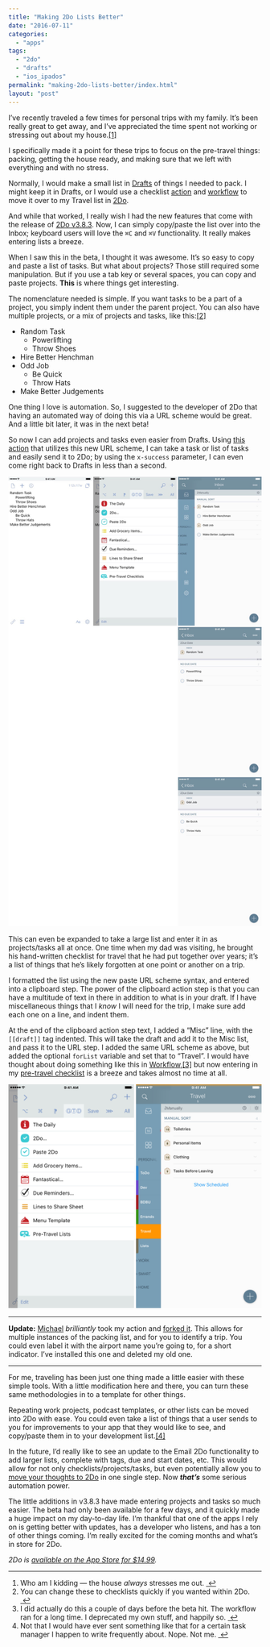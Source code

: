 ```yaml
---
title: "Making 2Do Lists Better"
date: "2016-07-11"
categories: 
  - "apps"
tags: 
  - "2do"
  - "drafts"
  - "ios_ipados"
permalink: "making-2do-lists-better/index.html"
layout: "post"
---
```


I’ve recently traveled a few times for personal trips with my family. It’s been really great to get away, and I’ve appreciated the time spent not working or stressing out about my house.[\[1\]](#fn-1 "see footnote")

I specifically made it a point for these trips to focus on the pre-travel things: packing, getting the house ready, and making sure that we left with everything and with no stress.

Normally, I would make a small list in [Drafts](https://geo.itunes.apple.com/us/app/drafts-4-quickly-capture-notes/id905337691?at=1001l4VZ&ct=nahumck_me) of things I needed to pack. I might keep it in Drafts, or I would use a checklist [action](https://drafts4-actions.agiletortoise.com/a/1kN) and [workflow](https://workflow.is/workflows/8a3b4354473e45b9a9485670e0f48763) to move it over to my Travel list in [2Do](https://geo.itunes.apple.com/us/app/2do/id303656546?at=1001l4VZ&ct=nahumck_me).

And while that worked, I really wish I had the new features that come with the release of [2Do v3.8.3](http://www.2doapp.com/little-things/). Now, I can simply copy/paste the list over into the Inbox; keyboard users will love the `⌘C` and `⌘V` functionality. It really makes entering lists a breeze.

When I saw this in the beta, I thought it was awesome. It’s so easy to copy and paste a list of tasks. But what about projects? Those still required some manipulation. But if you use a tab key or several spaces, you can copy and paste projects. **This** is where things get interesting.

The nomenclature needed is simple. If you want tasks to be a part of a project, you simply indent them under the parent project. You can also have multiple projects, or a mix of projects and tasks, like this:[\[2\]](#fn-2 "see footnote")

- Random Task
    - Powerlifting
    - Throw Shoes
- Hire Better Henchman
- Odd Job
    - Be Quick
    - Throw Hats
- Make Better Judgements

One thing I love is automation. So, I suggested to the developer of 2Do that having an automated way of doing this via a URL scheme would be great. And a little bit later, it was in the next beta!

So now I can add projects and tasks even easier from Drafts. Using [this action](https://drafts4-actions.agiletortoise.com/a/1oo) that utilizes this new URL scheme, I can take a task or list of tasks and easily send it to 2Do; by using the `x-success` parameter, I can even come right back to Drafts in less than a second.

![](images/Paste-2Do-Example.jpeg)

This can even be expanded to take a large list and enter it in as projects/tasks all at once. One time when my dad was visiting, he brought his hand-written checklist for travel that he had put together over years; it’s a list of things that he’s likely forgotten at one point or another on a trip.

I formatted the list using the new paste URL scheme syntax, and entered into a clipboard step. The power of the clipboard action step is that you can have a multitude of text in there in addition to what is in your draft. If I have miscellaneous things that I _know_ I will need for the trip, I make sure add each one on a line, and indent them.

At the end of the clipboard action step text, I added a “Misc” line, with the `[[draft]]` tag indented. This will take the draft and add it to the Misc list, and pass it to the URL step. I added the same URL scheme as above, but added the optional `forList` variable and set that to “Travel”. I would have thought about doing something like this in [Workflow](https://geo.itunes.apple.com/us/app/workflow-powerful-automation/id915249334?at=1001l4VZ&ct=nahumck_me),[\[3\]](#fn-3 "see footnote") but now entering in my [pre-travel checklist](https://drafts4-actions.agiletortoise.com/a/1op) is a breeze and takes almost no time at all.

![](images/2Do-Travel-Checklists.jpeg)

* * *

**Update:** [Michael](http://twitter.com/multisonic) _brilliantly_ took my action and [forked it](http://drafts4-actions.agiletortoise.com/a/1oy). This allows for multiple instances of the packing list, and for you to identify a trip. You could even label it with the airport name you’re going to, for a short indicator. I’ve installed this one and deleted my old one.

* * *

For me, traveling has been just one thing made a little easier with these simple tools. With a little modification here and there, you can turn these same methodologies in to a template for other things.

Repeating work projects, podcast templates, or other lists can be moved into 2Do with ease. You could even take a list of things that a user sends to you for improvements to your app that they would like to see, and copy/paste them in to your development list.[\[4\]](#fn-4 "see footnote")

In the future, I’d really like to see an update to the Email 2Do functionality to add larger lists, complete with tags, due and start dates, etc. This would allow for not only checklists/projects/tasks, but even potentially allow you to [move your thoughts to 2Do](https://www.nahumck.me/move-your-thoughts-to-2do) in one single step. Now _**that’s**_ some serious automation power.

The little additions in v3.8.3 have made entering projects and tasks so much easier. The beta had only been available for a few days, and it quickly made a huge impact on my day-to-day life. I’m thankful that one of the apps I rely on is getting better with updates, has a developer who listens, and has a ton of other things coming. I’m really excited for the coming months and what’s in store for 2Do.

_2Do is [available on the App Store for $14.99](https://itunes.apple.com/us/app/2do/id303656546?at=1001l4VZ&ct=nahumck_me)._

* * *

1. Who am I kidding — the house _always_ stresses me out. [ ↩](#fnref-1 "return to article")
2. You can change these to checklists quickly if you wanted within 2Do. [ ↩](#fnref-2 "return to article")
3. I did actually do this a couple of days before the beta hit. The workflow ran for a long time. I deprecated my own stuff, and happily so. [ ↩](#fnref-3 "return to article")
4. Not that I would have ever sent something like that for a certain task manager I happen to write frequently about. Nope. Not me. [ ↩](#fnref-4 "return to article")
